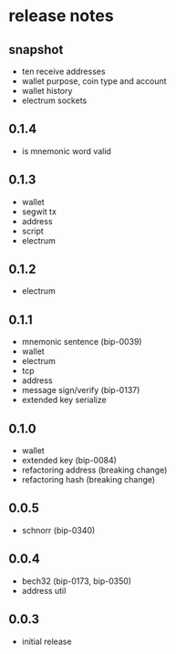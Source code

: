 # release notes

## snapshot
- ten receive addresses
- wallet purpose, coin type and account
- wallet history
- electrum sockets

## 0.1.4
- is mnemonic word valid

## 0.1.3
- wallet
- segwit tx
- address
- script
- electrum

## 0.1.2
- electrum

## 0.1.1
- mnemonic sentence (bip-0039)
- wallet
- electrum
- tcp
- address
- message sign/verify (bip-0137)
- extended key serialize

## 0.1.0
- wallet
- extended key (bip-0084)
- refactoring address (breaking change)
- refactoring hash (breaking change)

## 0.0.5
- schnorr (bip-0340)

## 0.0.4
- bech32 (bip-0173, bip-0350)
- address util 

## 0.0.3
- initial release
